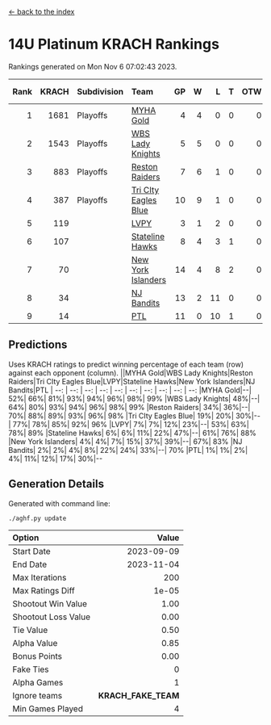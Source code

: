 [<- back to the index](readme.md)
# 14U Platinum KRACH Rankings
Rankings generated on Mon Nov  6 07:02:43 2023.

Rank|KRACH|Subdivision|Team|GP|W|L|T|OTW|OTL|SoS|Exp Wins|Win Diff
---:|---:|:---|:---|---:|---:|---:|---:|---:|---:|---:|---:|---:
1|1681|Playoffs|[MYHA Gold](https://gamesheetstats.com/seasons/3663/teams/140824/schedule)|4|4|0|0|0|0|53|4.9|0.0
2|1543|Playoffs|[WBS Lady Knights](https://gamesheetstats.com/seasons/3663/teams/140825/schedule)|5|5|0|0|0|0|40|5.8|-0.0
3|883|Playoffs|[Reston Raiders](https://gamesheetstats.com/seasons/3663/teams/140829/schedule)|7|6|1|0|0|0|678|6.8|-0.0
4|387|Playoffs|[Tri CIty Eagles Blue](https://gamesheetstats.com/seasons/3663/teams/140831/schedule)|10|9|1|0|0|0|48|9.9|0.0
5|119||[LVPY](https://gamesheetstats.com/seasons/3663/teams/140820/schedule)|3|1|2|0|0|0|339|1.9|0.0
6|107||[Stateline Hawks](https://gamesheetstats.com/seasons/3663/teams/140830/schedule)|8|4|3|1|0|0|264|5.4|0.0
7|70||[New York Islanders](https://gamesheetstats.com/seasons/3663/teams/140832/schedule)|14|4|8|2|0|0|465|5.9|0.0
8|34||[NJ Bandits](https://gamesheetstats.com/seasons/3663/teams/140828/schedule)|13|2|11|0|0|0|634|2.9|0.0
9|14||[PTL](https://gamesheetstats.com/seasons/3663/teams/140827/schedule)|11|0|10|1|0|0|471|1.4|0.0

## Predictions
Uses KRACH ratings to predict winning percentage of each team (row) against each opponent (column).
||MYHA Gold|WBS Lady Knights|Reston Raiders|Tri CIty Eagles Blue|LVPY|Stateline Hawks|New York Islanders|NJ Bandits|PTL
| --: | --: | --: | --: | --: | --: | --: | --: | --: | --: 
|MYHA Gold|--| 52%| 66%| 81%| 93%| 94%| 96%| 98%| 99%
|WBS Lady Knights| 48%|--| 64%| 80%| 93%| 94%| 96%| 98%| 99%
|Reston Raiders| 34%| 36%|--| 70%| 88%| 89%| 93%| 96%| 98%
|Tri CIty Eagles Blue| 19%| 20%| 30%|--| 77%| 78%| 85%| 92%| 96%
|LVPY|  7%|  7%| 12%| 23%|--| 53%| 63%| 78%| 89%
|Stateline Hawks|  6%|  6%| 11%| 22%| 47%|--| 61%| 76%| 88%
|New York Islanders|  4%|  4%|  7%| 15%| 37%| 39%|--| 67%| 83%
|NJ Bandits|  2%|  2%|  4%|  8%| 22%| 24%| 33%|--| 70%
|PTL|  1%|  1%|  2%|  4%| 11%| 12%| 17%| 30%|--

## Generation Details

Generated with command line:
```
./aghf.py update
```

| Option | Value |
| :----- | ----: |
| Start Date | 2023-09-09 |
| End Date | 2023-11-04 |
| Max Iterations | 200 |
| Max Ratings Diff | 1e-05 |
| Shootout Win Value | 1.00 |
| Shootout Loss Value | 0.00 |
| Tie Value | 0.50 |
| Alpha Value | 0.85 |
| Bonus Points | 0.00 |
| Fake Ties | 0 |
| Alpha Games | 1 |
| Ignore teams | __KRACH_FAKE_TEAM__ |
| Min Games Played | 4 |

